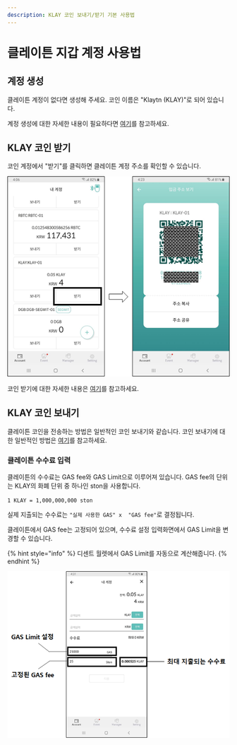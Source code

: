 ```yaml
---
description: KLAY 코인 보내기/받기 기본 사용법
---
```


# 클레이튼 지갑 계정 사용법

## 계정 생성

클레이튼 계정이 없다면 생성해 주세요. 코인 이름은 "Klaytn \(KLAY\)"로 되어 있습니다.

계정 생성에 대한 자세한 내용이 필요하다면 [여기](../../mobile-app/create-account.md)를 참고하세요.

## KLAY 코인 받기

코인 계정에서 "받기"를 클릭하면 클레이튼 계정 주소를 확인할 수 있습니다.

![](../../.gitbook/assets/image%20%2877%29.png)

코인 받기에 대한 자세한 내용은 [여기](../receive.md)를 참고하세요.

## KLAY 코인 보내기

클레이튼 코인을 전송하는 방법은 일반적인 코인 보내기와 같습니다. 코인 보내기에 대한 일반적인 방법은 [여기](../send/)를 참고하세요.

### 클레이튼 수수료 입력 <a id="fee"></a>

클레이튼의 수수료는 GAS fee와 GAS Limit으로 이루어져 있습니다. GAS fee의 단위는 KLAY의 화폐 단위 중 하나인 ston을 사용합니다.

`1 KLAY = 1,000,000,000 ston`

실제 지출되는 수수료는 `"실제 사용한 GAS" x  "GAS fee"`로 결정됩니다.

클레이튼에서 GAS fee는 고정되어 있으며, 수수료 설정 입력화면에서 GAS Limit을 변경할 수 있습니다.

{% hint style="info" %}
디센트 월렛에서 GAS Limit를 자동으로 계산해줍니다.
{% endhint %}

![](../../.gitbook/assets/image%20%28151%29.png)

